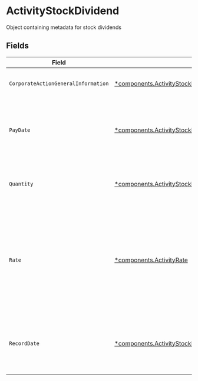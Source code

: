 # ActivityStockDividend

Object containing metadata for stock dividends


## Fields

| Field                                                                                                                                                   | Type                                                                                                                                                    | Required                                                                                                                                                | Description                                                                                                                                             | Example                                                                                                                                                 |
| ------------------------------------------------------------------------------------------------------------------------------------------------------- | ------------------------------------------------------------------------------------------------------------------------------------------------------- | ------------------------------------------------------------------------------------------------------------------------------------------------------- | ------------------------------------------------------------------------------------------------------------------------------------------------------- | ------------------------------------------------------------------------------------------------------------------------------------------------------- |
| `CorporateActionGeneralInformation`                                                                                                                     | [*components.ActivityStockDividendCorporateActionGeneralInformation](../../models/components/activitystockdividendcorporateactiongeneralinformation.md) | :heavy_minus_sign:                                                                                                                                      | Common fields for corporate actions                                                                                                                     |                                                                                                                                                         |
| `PayDate`                                                                                                                                               | [*components.ActivityStockDividendPayDate](../../models/components/activitystockdividendpaydate.md)                                                     | :heavy_minus_sign:                                                                                                                                      | The anticipated payment date at the depository                                                                                                          | {<br/>"day": 14,<br/>"month": 5,<br/>"year": 2024<br/>}                                                                                                 |
| `Quantity`                                                                                                                                              | [*components.ActivityStockDividendQuantity](../../models/components/activitystockdividendquantity.md)                                                   | :heavy_minus_sign:                                                                                                                                      | The position on which the corporate action was paid                                                                                                     | {<br/>"value": "0.25"<br/>}                                                                                                                             |
| `Rate`                                                                                                                                                  | [*components.ActivityRate](../../models/components/activityrate.md)                                                                                     | :heavy_minus_sign:                                                                                                                                      | The rate (raw value, not a percentage, example: 50% will be .5 in this field) at which shares will be disbursed to the shareholder                      | {<br/>"value": "0.25"<br/>}                                                                                                                             |
| `RecordDate`                                                                                                                                            | [*components.ActivityStockDividendRecordDate](../../models/components/activitystockdividendrecorddate.md)                                               | :heavy_minus_sign:                                                                                                                                      | The date on which positions are recorded in order to calculate entitlement                                                                              | {<br/>"day": 14,<br/>"month": 5,<br/>"year": 2024<br/>}                                                                                                 |
